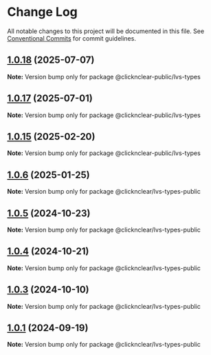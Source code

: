 # Change Log

All notable changes to this project will be documented in this file.
See [Conventional Commits](https://conventionalcommits.org) for commit guidelines.

## [1.0.18](https://github.com/ClicknClear/Public-Resources/compare/@clicknclear-public/lvs-types@1.0.18-tb.0...@clicknclear-public/lvs-types@1.0.18) (2025-07-07)

**Note:** Version bump only for package @clicknclear-public/lvs-types





## [1.0.17](https://github.com/ClicknClear/Public-Resources/compare/@clicknclear-public/lvs-types@1.0.17-tb.0...@clicknclear-public/lvs-types@1.0.17) (2025-07-01)

**Note:** Version bump only for package @clicknclear-public/lvs-types





## [1.0.15](https://github.com/ClicknClear/Public-Resources/compare/@clicknclear-public/lvs-types@1.0.15-tb.0...@clicknclear-public/lvs-types@1.0.15) (2025-02-20)

**Note:** Version bump only for package @clicknclear-public/lvs-types





## [1.0.6](https://github.com/ClicknClear/Public-Resources/compare/@clicknclear/lvs-types-public@1.0.6-gb-alfa.0...@clicknclear/lvs-types-public@1.0.6) (2025-01-25)

**Note:** Version bump only for package @clicknclear/lvs-types-public





## [1.0.5](https://github.com/ClicknClear/Public-Resources/compare/@clicknclear/lvs-types-public@1.0.5-tb.0...@clicknclear/lvs-types-public@1.0.5) (2024-10-23)

**Note:** Version bump only for package @clicknclear/lvs-types-public





## [1.0.4](https://github.com/ClicknClear/Public-Resources/compare/@clicknclear/lvs-types-public@1.0.4-tb.0...@clicknclear/lvs-types-public@1.0.4) (2024-10-21)

**Note:** Version bump only for package @clicknclear/lvs-types-public





## [1.0.3](https://github.com/ClicknClear/Public-Resources/compare/@clicknclear/lvs-types-public@1.0.3-gb.2...@clicknclear/lvs-types-public@1.0.3) (2024-10-10)

**Note:** Version bump only for package @clicknclear/lvs-types-public





## [1.0.1](https://github.com/ClicknClear/Public-Resources/compare/@clicknclear/lvs-types-public@1.0.1-tb.3...@clicknclear/lvs-types-public@1.0.1) (2024-09-19)

**Note:** Version bump only for package @clicknclear/lvs-types-public
